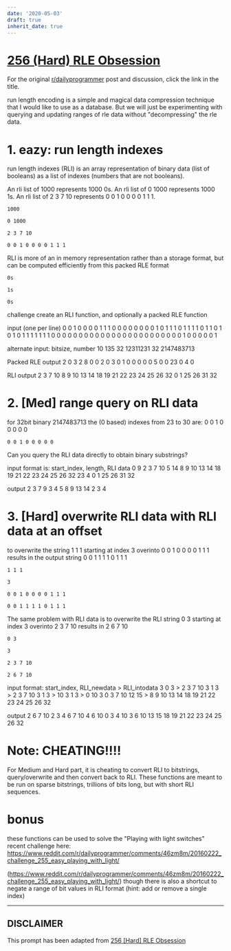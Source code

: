 ```yaml
---
date: '2020-05-03'
draft: true
inherit_date: true
---
```


# [256 (Hard) RLE Obsession](https://www.reddit.com/r/dailyprogrammer/comments/48w88o/20160304_challenge_256_hard_rle_obsession/)

For the original [r/dailyprogrammer](https://www.reddit.com/r/dailyprogrammer/) post and discussion, click the link in the title.

run length encoding is a simple and magical data compression technique that I would like to use as a database.  But we will just be experimenting with querying and updating ranges of rle data without "decompressing" the rle data.

# 1. eazy: run length indexes
run length indexes (RLI) is an array representation of binary data (list of booleans) as a list of indexes (numbers that are not booleans).

An rli list of 1000 represents 1000 0s.
An rli list of 0 1000 represents 1000 1s.
An rli list of 2 3 7 10 represents 0 0 1 0 0 0 0 1 1 1. 


```
1000
```

```
0 1000
```

```
2 3 7 10
```

```
0 0 1 0 0 0 0 1 1 1
```
RLI is more of an in memory representation rather than a storage format, but can be computed efficiently from this packed RLE format


```
0s
```

```
1s
```

```
0s
```
challenge
create an RLI function, and optionally a packed RLE function

input  (one per line)
0 0 1 0 0 0 0 1 1 1
0 0 0 0 0 0 0 0 1 0 1 1 1 0 1 1 1 1 0 1 1 0 1 0 1 0 1 1 1 1 1 1
1 0 0 0 0 0 0 0 0 0 0 0 0 0 0 0 0 0 0 0 0 0 0 0 0 1 0 0 0 0 0 1

alternate input: bitsize, number
10 135
32 12311231
32 2147483713

Packed RLE output
2 0 3 2
8 0 0 2 0 3 0 1 0 0 0 0 0 5
0 0 23 0 4 0

RLI output
2 3 7 10
8 9 10 13 14 18 19 21 22 23 24 25 26 32
0 1 25 26 31 32

# 2. [Med] range query on RLI data
for 32bit binary 2147483713 the (0 based) indexes from 23 to 30 are: 0 0 1 0 0 0 0 0


```
0 0 1 0 0 0 0 0
```
Can you query the RLI data directly to obtain binary substrings?

input format is:  start_index, length, RLI data
0 9 2 3 7 10
5 14 8 9 10 13 14 18 19 21 22 23 24 25 26 32
23 4 0 1 25 26 31 32

output
2 3 7 9
3 4 5 8 9 13 14
2 3 4

# 3. [Hard] overwrite RLI data with RLI data at an offset
to overwrite the string 1 1 1 starting at index 3 overinto 0 0 1 0 0 0 0 1 1 1 results in the output string 0 0 1 1 1 1 0 1 1 1


```
1 1 1
```

```
3
```

```
0 0 1 0 0 0 0 1 1 1
```

```
0 0 1 1 1 1 0 1 1 1
```
The same problem with RLI data is to overwrite the RLI string 0 3 starting at index 3 overinto 2 3 7 10 results in 2 6 7 10


```
0 3
```

```
3
```

```
2 3 7 10
```

```
2 6 7 10
```
input format: start_index, RLI_newdata > RLI_intodata
3 0 3 > 2 3 7 10
3 1 3 > 2 3 7 10
3 1 3 > 10
3 1 3 > 0 10
3 0 3 7 10 12 15 > 8 9 10 13 14 18 19 21 22 23 24 25 26 32

output
2 6 7 10
2 3 4 6 7 10
4 6 10
0 3 4 10
3 6 10 13 15 18 19 21 22 23 24 25 26 32

# Note: CHEATING!!!!
For Medium and Hard part, it is cheating to convert RLI to bitstrings, query/overwrite and then convert back to RLI.  These functions are meant to be run on sparse bitstrings, trillions of bits long, but with short RLI sequences.

# bonus
these functions can be used to solve the "Playing with light switches" recent challenge here: https://www.reddit.com/r/dailyprogrammer/comments/46zm8m/20160222_challenge_255_easy_playing_with_light/

(https://www.reddit.com/r/dailyprogrammer/comments/46zm8m/20160222_challenge_255_easy_playing_with_light/)
though there is also a shortcut to negate a range of bit values in RLI format (hint: add or remove a single index)


----
## **DISCLAIMER**
This prompt has been adapted from [256 [Hard] RLE Obsession](https://www.reddit.com/r/dailyprogrammer/comments/48w88o/20160304_challenge_256_hard_rle_obsession/
)
